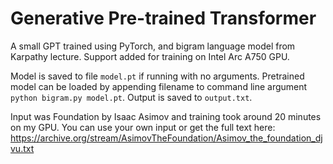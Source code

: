 # Generative Pre-trained Transformer

A small GPT trained using PyTorch, and bigram language model from Karpathy lecture. Support added for training on Intel Arc A750 GPU.

Model is saved to file `model.pt` if running with no arguments. Pretrained model can be loaded by appending filename to command line argument `python bigram.py model.pt`. Output is saved to `output.txt`.

Input was Foundation by Isaac Asimov and training took around 20 minutes on my GPU. You can use your own input or get the full text here: https://archive.org/stream/AsimovTheFoundation/Asimov_the_foundation_djvu.txt

